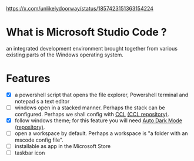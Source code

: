 https://x.com/unlikelydoorway/status/1857423151363154224

# What is Microsoft Studio Code ?

an integrated development environment brought together from various existing parts of the Windows operating system.

# Features

- [x] a powershell script that opens the file explorer, Powershell terminal and notepad s a text editor 
- [ ] windows open in a stacked manner. Perhaps the stack can be configured. Perhaps we shall config with [CCL](https://chshersh.com/blog/2025-01-06-the-most-elegant-configuration-language.html) [(CCL repository)](https://chshersh.com/blog/2025-01-06-the-most-elegant-configuration-language.html).
- [x] follow windows theme; for this feature you will need [Auto Dark Mode](https://apps.microsoft.com/detail/xp8jk4hzbvf435) [(repository)](https://github.com/AutoDarkMode/Windows-Auto-Night-Mode).
- [ ] open a workspace by default. Perhaps a workspace is "a folder with an mscode config file".
- [ ] installable as app in the Microsoft Store
- [ ] taskbar icon